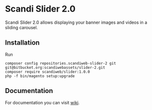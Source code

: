 # Scandi Slider 2.0

Scandi Slider 2.0 allows displaying your banner images and videos in a sliding carousel.

## Installation

Run
```
composer config repositories.scandiweb-slider-2 git git@bitbucket.org:scandiwebassets/slider-2.git
composer require scandiweb/slider:1.0.0
php -f bin/magento setup:upgrade
```
## Documentation

For documentation you can visit [wiki](https://scandiweb.atlassian.net/wiki/display/MAG2/Scandi+Slider+2.0).